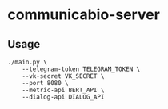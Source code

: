 # communicabio-server

## Usage

```shell
./main.py \
    --telegram-token TELEGRAM_TOKEN \
    --vk-secret VK_SECRET \
    --port 8080 \
    --metric-api BERT_API \
    --dialog-api DIALOG_API
```
